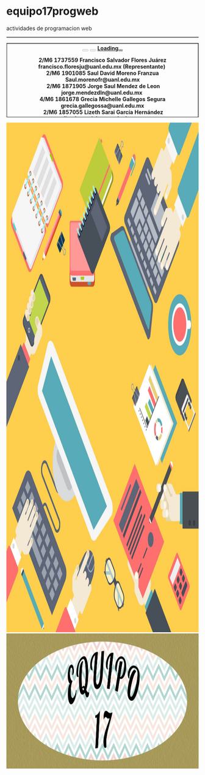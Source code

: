 # equipo17progweb
actividades de programacion web
<html>
<head>
<meta charset="utf-8">
<meta http-equiv="X-UA-Compatible" content="IE=edge">
<meta name="viewport" content="width=device-width, initial-scale=1.0">
<title>practica1</title>
<link href="file:///C|/Users/Greci/AppData/Roaming/Adobe/Dreamweaver 2021/es_MX/Configuration/Temp/Assets/eamC55A.tmp/css/bootstrap-4.4.1.css" rel="stylesheet" type="text/css">
</head>
<table width="200" border="1">
  
</table>

<body>
<table width="1326" height="194" border="1">
  <tbody>
    <tr>
<th scope="col"><button class="btn btn-primary" type="button" disabled> </button>
  <button class="btn btn-primary" type="button" disabled> </button>
  <a href="practica 1.html"> Loading... </a><a href="practica 1.html"> </a><a href="practica 1.html"> </a>
    <figure>
      <figcaption> 2/M6 1737559 Francisco Salvador Flores Juárez francisco.floresju@uanl.edu.mx (Representante)&nbsp;</figcaption>
      <figcaption>2/M6 1901085 Saul David Moreno Franzua Saul.morenofr@uanl.edu.mx</figcaption>
      <figcaption>&nbsp;2/M6 1871905 Jorge Saul Mendez de Leon jorge.mendezdln@uanl.edu.mx&nbsp;</figcaption>
      <figcaption>4/M6 1861678 Grecia Michelle Gallegos Segura grecia.gallegossa@uanl.edu.mx</figcaption>
      <figcaption>&nbsp;2/M6 1857055 Lizeth Sarai García Hernández lizeth.garciahz@uanl.edu.mx&nbsp;</figcaption>
    </figure></th>
    </tr>
  </tbody>
</table>
<img src="fondo.jpg" width="1331" height="1331" alt=""/><img src="equipo17.jpg" width="1325" height="353" alt=""/>
</body>
</html>
